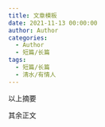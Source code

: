 ```yaml
---
title: 文章模板
date: 2021-11-13 00:00:00
author: Author
categories: 
  - Author
  - 短篇/长篇
tags: 
  - 短篇/长篇
  - 清水/有情人
---
```


以上摘要

<!-- more -->

其余正文
